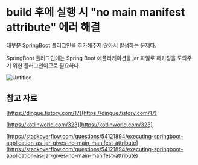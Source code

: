# build 후에 실행 시 "no main manifest attribute"  에러 해결

대부분 SpringBoot 플러그인을 추가해주지 않아서 발생하는 문제다.

SpringBoot 플러그인에는 Spring Boot 애플리케이션을 jar 파일로 패키징을 도와주기 위한 플러그인이므로 필요하다.

![Untitled](build%20%E1%84%92%E1%85%AE%E1%84%8B%E1%85%A6%20%E1%84%89%E1%85%B5%E1%86%AF%E1%84%92%E1%85%A2%E1%86%BC%20%E1%84%89%E1%85%B5%20no%20main%20manifest%20attribute%20%E1%84%8B%E1%85%A6%2014e6f901dbbc43c789fd9aafc185512e/Untitled.png)

## 참고 자료

[https://dingue.tistory.com/17](https://dingue.tistory.com/17)

[https://kotlinworld.com/323](https://kotlinworld.com/323)

[https://stackoverflow.com/questions/54121894/executing-springboot-application-as-jar-gives-no-main-manifest-attribute](https://stackoverflow.com/questions/54121894/executing-springboot-application-as-jar-gives-no-main-manifest-attribute)